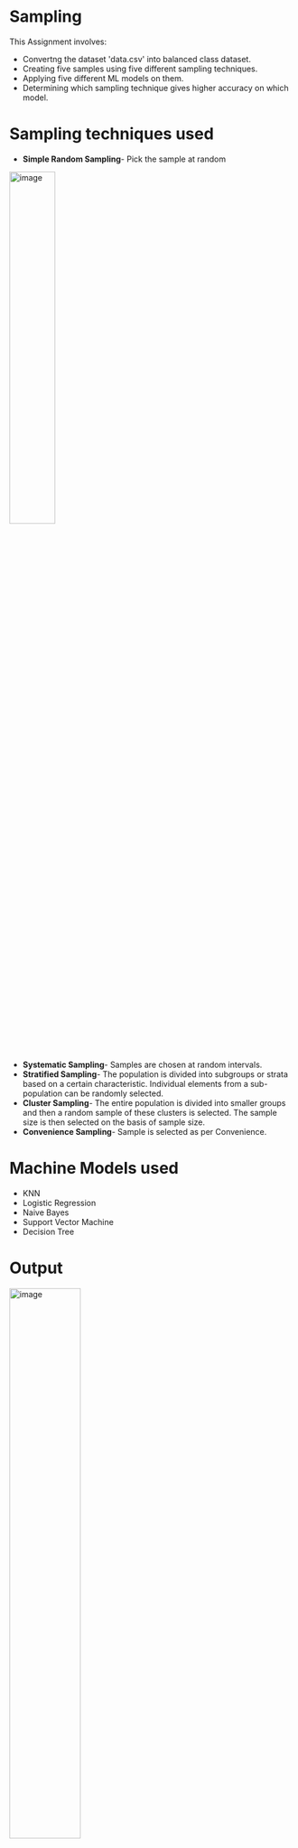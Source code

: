 # Sampling

This Assignment involves:
- Convertng the dataset 'data.csv' into balanced class dataset.
- Creating five samples using five different sampling techniques.
- Applying five different ML models on them.
- Determining which sampling technique gives higher accuracy on which model.

# Sampling techniques used
- **Simple Random Sampling**- Pick the sample at random
<img width=40% alt="image" src="https://user-images.githubusercontent.com/72308664/219959189-0f14cbf0-9d46-4afb-ad8c-f64ada3a2cf7.png">

- **Systematic Sampling**- Samples are chosen at random intervals.
- **Stratified Sampling**- The population is divided into subgroups or strata based on a certain characteristic. Individual elements from a sub-population can be randomly selected.
- **Cluster Sampling**- The entire population is divided into smaller groups and then a random sample of these clusters is selected. The sample size is then selected on the basis of sample size.
- **Convenience Sampling**- Sample is selected as per Convenience.

# Machine Models used
- KNN
- Logistic Regression
- Naive Bayes
- Support Vector Machine
- Decision Tree

# Output
<img width=50% alt="image" src="https://user-images.githubusercontent.com/72308664/219956618-68470c4f-226f-43e4-a128-80522a74e156.png">
